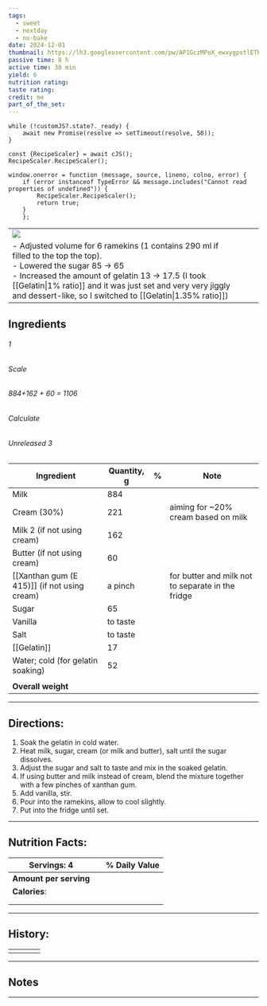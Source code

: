 ```yaml
---
tags:
  - sweet
  - nextday
  - no-bake
date: 2024-12-01
thumbnail: https://lh3.googleusercontent.com/pw/AP1GczMPoX_ewxygpstlETb8hU0fRPN8YgsG5trrofvvieOhL4GxU750m8qkXqycJ7FCahk1uu4kzhBrw34Q4YP5J9USq9GJfTcbD_-UPTAWKzJ4szerPtJN62Mu9zgeTaQ-aWjbI8JMdvxitBNGAeAIPers=w1110-h858-s-no-gm?authuser=0
passive time: 8 h
active time: 30 min
yield: 6
nutrition rating: 
taste rating: 
credit: me
part_of_the_set:
---
```

```dataviewjs
while (!customJS?.state?._ready) { 
	await new Promise(resolve => setTimeout(resolve, 50)); 
} 

const {RecipeScaler} = await cJS();
RecipeScaler.RecipeScaler();

window.onerror = function (message, source, lineno, colno, error) {
	if (error instanceof TypeError && message.includes("Cannot read properties of undefined")) {
		RecipeScaler.RecipeScaler();
		return true;
	}
    };
```

|                                                                                                                                                                                                                                                                                                         |     |     |     |
| ------------------------------------------------------------------------------------------------------------------------------------------------------------------------------------------------------------------------------------------------------------------------------------------------------- | --- | --- | --- |
| ![](https://lh3.googleusercontent.com/pw/AP1GczMPoX_ewxygpstlETb8hU0fRPN8YgsG5trrofvvieOhL4GxU750m8qkXqycJ7FCahk1uu4kzhBrw34Q4YP5J9USq9GJfTcbD_-UPTAWKzJ4szerPtJN62Mu9zgeTaQ-aWjbI8JMdvxitBNGAeAIPers=w1110-h858-s-no-gm?authuser=0)                                                                    |     |     |     |
| - Adjusted volume for 6 ramekins (1 contains 290 ml if filled to the top the top). <br>- Lowered the sugar 85 -> 65<br>- Increased the amount of gelatin 13 -> 17.5 (I took [[Gelatin\|1% ratio]] and it was just set and very very jiggly and dessert-like, so I switched to [[Gelatin\|1.35% ratio]]) |     |     |     |

## Ingredients

###### 1
###### Scale
###### 884+162 + 60 = 1106
###### Calculate
###### Unreleased 3

| Ingredient                                   | Quantity, g | %   | Note                                              |
| -------------------------------------------- | ----------- | --- | ------------------------------------------------- |
| Milk                                         | 884         |     |                                                   |
| Cream (30%)                                  | 221         |     | aiming for ~20% cream based on milk               |
| Milk 2 (if not using cream)                  | 162         |     |                                                   |
| Butter (if not using cream)                  | 60          |     |                                                   |
| [[Xanthan gum (E 415)]] (if not using cream) | a pinch     |     | for butter and milk not to separate in the fridge |
| Sugar                                        | 65          |     |                                                   |
| Vanilla                                      | to taste    |     |                                                   |
| Salt                                         | to taste    |     |                                                   |
| [[Gelatin]]                                  | 17          |     |                                                   |
| Water; cold (for gelatin soaking)            | 52          |     |                                                   |
|                                              |             |     |                                                   |
| **Overall weight**                           |             |     |                                                   |




---
## Directions:

1. Soak the gelatin in cold water.
2. Heat milk, sugar, cream (or milk and butter), salt until the sugar dissolves.
3. Adjust the sugar and salt to taste and mix in the soaked gelatin.
4. If using butter and milk instead of cream, blend the mixture together with a few pinches of xanthan gum.
5. Add vanilla, stir.
6. Pour into the ramekins, allow to cool slightly. 
7. Put into the fridge until set.



---
## Nutrition Facts:

| **Servings: 4**        |     | % Daily Value |
| ---------------------- | --- | ------------- |
| **Amount per serving** |     |               |
| **Calories**:          |     |               |
|                        |     |               |
|                        |     |               |



---
## History:

|     |                   |                   |                   |
| --- | ----------------- | ----------------- | ----------------- |
|     |                   |                   |                   |


---
## Notes


>

---



